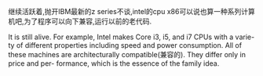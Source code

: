 继续活跃着,抛开IBM最新的z series不谈,intel的cpu x86可以说也算一种系列计算机吧,为了程序可以向下兼容,运行以前的老代码.















It is still alive. For example, Intel makes Core i3, i5, and i7 CPUs with a varie-
ty of different properties including speed and power consumption. All of these
machines are architecturally compatible(兼容的). They differ only in price and per-
formance, which is the essence of the family idea.
